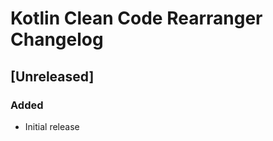 <!-- Keep a Changelog guide -> https://keepachangelog.com -->

# Kotlin Clean Code Rearranger Changelog

## [Unreleased]
### Added
- Initial release
